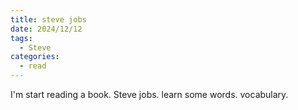 ```yaml
---
title: steve jobs
date: 2024/12/12
tags:
  - Steve
categories:
  - read
---
```

I'm start reading a book.
Steve jobs.
learn some words.
vocabulary.